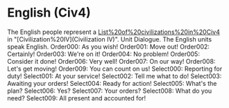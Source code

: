 # English (Civ4)

The English people represent a [List%20of%20civilizations%20in%20Civ4](civilization) in "[Civilization%20IV](Civilization IV)".
Unit Dialogue.
The English units speak English.
Order000: As you wish!
Order001: Move out!
Order002: Certainly!
Order003: We're on it!
Order004: No problem!
Order005: Consider it done!
Order006: Very well!
Order007: On our way!
Order008: Let's get moving!
Order009: You can count on us!
Select000: Reporting for duty!
Select001: At your service!
Select002: Tell me what to do!
Select003: Awaiting your orders!
Select004: Ready for action!
Select005: What's the plan?
Select006: Yes?
Select007: Your orders?
Select008: What do you need?
Select009: All present and accounted for!